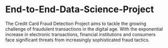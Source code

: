 # End-to-End-Data-Science-Project
The Credit Card Fraud Detection Project aims to tackle the growing challenge of fraudulent transactions in the digital age. With the exponential increase in electronic transactions, financial institutions and consumers face significant threats from increasingly sophisticated fraud tactics. 
